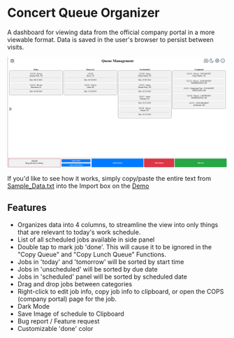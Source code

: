 # Concert Queue Organizer
A dashboard for viewing data from the official company portal in a more viewable format. Data is saved in the user's browser to persist between visits. 

![Preview Image](qpreview.png "Preview Image")

If you'd like to see how it works, simply copy/paste the entire text from [Sample_Data.txt](https://github.com/giplgwm/concert-queue-organizer/blob/main/Sample_Data.txt) into the Import box on the [Demo](https://qsorter.replit.app/)

## Features
- Organizes data into 4 columns, to streamline the view into only things that are relevant to today's work schedule.
- List of all scheduled jobs available in side panel
- Double tap to mark job 'done'. This will cause it to be ignored in the "Copy Queue" and "Copy Lunch Queue" Functions.
- Jobs in 'today' and 'tomorrow' will be sorted by start time
- Jobs in 'unscheduled' will be sorted by due date
- Jobs in 'scheduled' panel will be sorted by scheduled date
- Drag and drop jobs between categories
- Right-click to edit job info, copy job info to clipboard, or open the COPS (company portal) page for the job.
- Dark Mode
- Save Image of schedule to Clipboard
- Bug report / Feature request
- Customizable 'done' color

  
